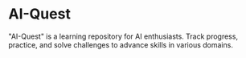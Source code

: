 # AI-Quest
"AI-Quest" is a learning repository for AI enthusiasts. Track progress, practice, and solve challenges to advance skills in various domains.
